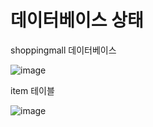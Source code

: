 # 데이터베이스 상태

shoppingmall 데이터베이스

![image](https://github.com/sunuukim/2023f_web/assets/63042552/39872323-aade-42be-86ad-29d2ebb35c0b)

item 테이블

![image](https://github.com/sunuukim/2023f_web/assets/63042552/a6c57f27-429c-4516-99fc-dca28c09654d)

